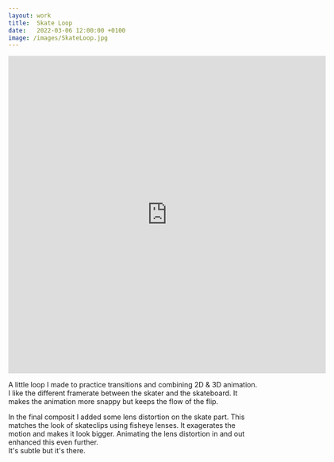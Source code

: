 ```yaml
---
layout: work
title:  Skate Loop
date:   2022-03-06 12:00:00 +0100
image: /images/SkateLoop.jpg
---
```


<p><iframe src="https://player.vimeo.com/video/558775577?h=5915cdaf8e" width="640" height="640" frameborder="0" allow="autoplay; fullscreen; picture-in-picture" allowfullscreen></iframe></p>

A little loop I made to practice transitions and combining 2D & 3D animation.  
I like the different framerate between the skater and the skateboard. It makes the animation more snappy but keeps the flow of the flip.  

In the final composit I added some lens distortion on the skate part. This matches the look of skateclips using fisheye lenses. It exagerates the motion and makes it look bigger. Animating the lens distortion in and out enhanced this even further.  
It's subtle but it's there.